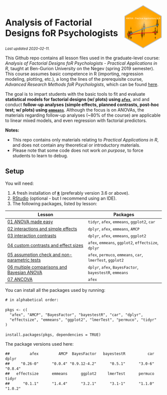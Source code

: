 
<img src='logo/BGUHex.png' align="right" height="139" />

# Analysis of Factorial Designs foR Psychologists

<sub>*Last updated 2020-02-11.*</sub>

This Github repo contains all lesson files used in the graduate-level
course: *Analysis of Factorial Designs foR Psychologists - Practical
Applications in R*, taught at Ben-Gurion University on the Negev (spring
2019 semester). This course assumes basic competence in R (importing,
regression modeling, plotting, etc.), a long the lines of the
prerequisite course, *Advanced Research Methods foR Psychologists*,
which can be found
[here](https://github.com/mattansb/Advanced-Research-Methods-foR-Psychologists).

The goal is to impart students with the basic tools to fit and evaluate
**statistical models for factorial designs (w/ plots) using
[`afex`](https://afex.singmann.science/)**, and and conduct **follow-up
analyses (simple effects, planned contrasts, post-hoc test; w/ plots)
using [`emmeans`](https://cran.r-project.org/package=emmeans)**.
Although the focus is on ANOVAs, the materials regarding follow-up
analyses (\~80% of the course) are applicable to linear mixed models,
and even regression with factorial predictors.

**Notes:**

  - This repo contains only materials relating to *Practical
    Applications in R*, and does not contain any theoretical or
    introductory materials.  
  - Please note that some code does not work *on purpose*, to force
    students to learn to debug.

## Setup

You will need:

1.  A fresh installation of [**`R`**](https://cran.r-project.org/)
    (preferably version 3.6 or above).
2.  [RStudio](https://www.rstudio.com/products/rstudio/download/)
    (optional - but I recommend using an IDE).
3.  The following packages, listed by lesson:

| Lesson                                                                                                  | Packages                                                   |
| ------------------------------------------------------------------------------------------------------- | ---------------------------------------------------------- |
| [01 ANOVA made easy](/01%20ANOVA%20made%20easy)                                                         | `tidyr`, `afex`, `emmeans`, `ggplot2`, `car`               |
| [02 interactions and simple effects](/02%20interactions%20and%20simple%20effects)                       | `dplyr`, `afex`, `emmeans`, `AMCP`                         |
| [03 interaction contrasts](/03%20interaction%20contrasts)                                               | `dplyr`, `afex`, `emmeans`, `ggplot2`                      |
| [04 custom contrasts and effect sizes](/04%20custom%20contrasts%20and%20effect%20sizes)                 | `afex`, `emmeans`, `ggplot2`, `effectsize`, `dplyr`        |
| [05 assumption check and non-parametric tests](/05%20assumption%20check%20and%20non-parametric%20tests) | `afex`, `permuco`, `emmeans`, `car`, `lmerTest`, `ggplot2` |
| [06 multiple comparisons and Bayesian ANOVA](/06%20multiple%20comparisons%20and%20Bayesian%20ANOVA)     | `dplyr`, `afex`, `BayesFactor`, `bayestestR`, `emmeans`    |
| [07 ANCOVA](/07%20ANCOVA)                                                                               | `afex`                                                     |

You can install all the packages used by running:

    # in alphabetical order:

    pkgs <- c(
      "afex", "AMCP", "BayesFactor", "bayestestR", "car", "dplyr",
      "effectsize", "emmeans", "ggplot2", "lmerTest", "permuco", "tidyr"
    )

    install.packages(pkgs, dependencies = TRUE)

The package versions used here:

    ##         afex         AMCP  BayesFactor   bayestestR          car        dplyr 
    ##     "0.26-0"      "0.0.4" "0.9.12-4.2"      "0.5.1"      "3.0-6"      "0.8.4" 
    ##   effectsize      emmeans      ggplot2     lmerTest      permuco        tidyr 
    ##      "0.1.1"      "1.4.4"      "3.2.1"      "3.1-1"      "1.1.0"      "1.0.2"
